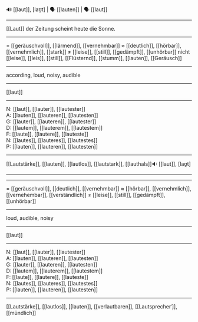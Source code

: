 🔊 [[laut]], [laʊ̯t] | 🗣️ [[lauten]] | 🗣️ [[laut]]

---
[[Laut]] der Zeitung scheint heute die Sonne.


---
= [[geräuschvoll]], [[lärmend]], [[vernehmbar]]
≈ [[deutlich]], [[hörbar]], [[vernehmlich]], [[stark]]
≠ [[leise]], [[still]], [[gedämpft]], [[unhörbar]]
nicht [[leise]], [[leis]], [[still]], [[Flüsternd]], [[stumm]], [[lauten]], [[Geräusch]]

---
according, loud, noisy, audible

---
[[laut]]

---
N: [[laut]], [[lauter]], [[lautester]]  
A: [[lauten]], [[lauteren]], [[lautesten]]  
G: [[lauter]], [[lauteren]], [[lautester]]  
D: [[lautem]], [[lauterem]], [[lautestem]]  
F: [[laute]], [[lautere]], [[lauteste]]  
N: [[lautes]], [[lauteres]], [[lautestes]]  
P: [[lauten]], [[lauteren]], [[lautesten]]  

---
[[Lautstärke]], [[lauten]], [[lautlos]], [[lautstark]], [[lauthals]]🔉 [[laut]], [laʊ̯t]

---


---
= [[geräuschvoll]], [[deutlich]], [[vernehmbar]]
≈ [[hörbar]], [[vernehmlich]], [[vernehembar]], [[verständlich]]
≠ [[leise]], [[still]], [[gedämpft]], [[unhörbar]]

---
loud, audible, noisy

---
[[laut]]

---
N: [[laut]], [[lauter]], [[lautester]]  
A: [[lauten]], [[lauteren]], [[lautesten]]  
G: [[lauter]], [[lauteren]], [[lautesten]]  
D: [[lautem]], [[lauterem]], [[lautestem]]  
F: [[laute]], [[lautere]], [[lauteste]]  
N: [[lautes]], [[lauteres]], [[lautestes]]  
P: [[lauten]], [[lauteren]], [[lautesten]]  

---
[[Lautstärke]], [[lautlos]], [[lauten]], [[verlautbaren]], [[Lautsprecherˈ]], [[mündlich]]